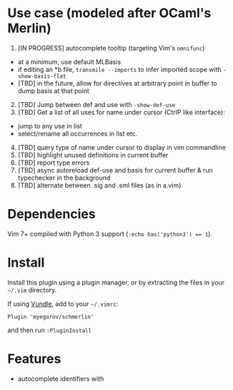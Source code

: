 # Use case (modeled after OCaml's Merlin)

1. [IN PROGRESS] autocomplete tooltip (targeting Vim's `omnifunc`)
  - at a minimum, use default MLBasis
  - if editing an *b file, `transmile --imports` to infer imported scope
    with `-show-basis-flat`
  - [TBD] in the future, allow for directives at arbitrary point in buffer
      to dump basis at that point
2. [TBD] Jump between def and use with `-show-def-use`
3. [TBD] Get a list of all uses for name under cursor (CtrlP like interface):
  - jump to any use in list
  - select/rename all occurrences in list etc.
4. [TBD] query type of name under cursor to display in vim commandline
5. [TBD] highlight unused definitions in current buffer
6. [TBD] report type errors
7. [TBD] async autoreload def-use and basis for current buffer & run typechecker in the background
8. [TBD] alternate between .sig and .sml files (as in a.vim)

# Dependencies

Vim 7+ compiled with Python 3 support (`:echo has('python3') == 1`).

# Install

Install this plugin using a plugin manager, or by extracting the
files in your `~/.vim` directory.

If using [Vundle](https://github.com/VundleVim/Vundle.vim), add to your `~/.vimrc`:
```vim
Plugin 'myegorov/schmerlin'
```
and then run `:PluginInstall`

# Features

- autocomplete identifiers with <Tab>
